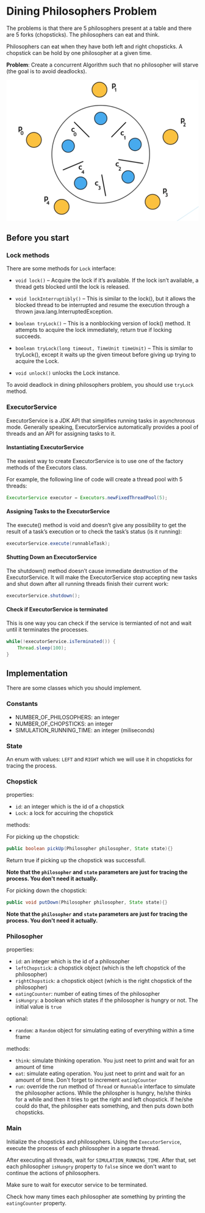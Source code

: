 # Dining Philosophers Problem

The problems is that there are 5 philosophers present at a table and there are
5 forks (chopsticks). The philosophers can eat and think.

Philosophers can eat when they have both left and right chopsticks. A
chopstick can be hold by one philosopher at a given time.

**Problem**: Create a concurrent Algorithm such that no philosopher will starve (the goal is to avoid deadlocks).

![Alt text](assets/image.png)

## Before you start

### Lock methods
There are some methods for `Lock` interface:

+ `void lock()` – Acquire the lock if it’s available. If the lock isn’t available, a thread gets blocked until the lock is released.

+ `void lockInterruptibly()` – This is similar to the lock(), but it allows the blocked thread to be interrupted and resume the execution through a thrown java.lang.InterruptedException.

+ `boolean tryLock()` – This is a nonblocking version of lock() method. It attempts to acquire the lock immediately, return true if locking succeeds.

+ `boolean tryLock(long timeout, TimeUnit timeUnit)` – This is similar to tryLock(), except it waits up the given timeout before giving up trying to acquire the Lock.

+ `void unlock()` unlocks the Lock instance.

To avoid deadlock in dining philosophers problem, you should use `tryLock` method.


### ExecutorService

ExecutorService is a JDK API that simplifies running tasks in asynchronous mode. Generally speaking, ExecutorService automatically provides a pool of threads and an API for assigning tasks to it.

#### Instantiating ExecutorService
The easiest way to create ExecutorService is to use one of the factory methods of the Executors class.

For example, the following line of code will create a thread pool with 5 threads:
```java
ExecutorService executor = Executors.newFixedThreadPool(5);
```

#### Assigning Tasks to the ExecutorService

The execute() method is void and doesn’t give any possibility to get the result of a task’s execution or to check the task’s status (is it running):
```java
executorService.execute(runnableTask);
```

#### Shutting Down an ExecutorService

The shutdown() method doesn’t cause immediate destruction of the ExecutorService. It will make the ExecutorService stop accepting new tasks and shut down after all running threads finish their current work:
```java
executorService.shutdown();
```

#### Check if ExecutorService is terminated
This is one way you can check if the service is termianted of not and wait until it terminates the processes.

```java
while(!executorService.isTerminated()) {
    Thread.sleep(100);
}
```

## Implementation

There are some classes which you should implement.

### Constants
+ NUMBER_OF_PHILOSOPHERS: an integer
+ NUMBER_OF_CHOPSTICKS: an integer
+ SIMULATION_RUNNING_TIME: an integer (miliseconds)

### State
An enum with values: `LEFT` and `RIGHT` which we will use it in chopsticks for tracing the process.

### Chopstick
properties:

+ `id`: an integer which is the id of a chopstick
+ `Lock`: a lock for accuiring the chopstick

methods:

For picking up the chopstick:
```java
public boolean pickUp(Philosopher philosopher, State state){}
```
Return true if picking up the chopstick was successfull.

__Note that the `philosopher` and `state` parameters are just for tracing the process. You don't need it actually.__

For picking down the chopstick:
```java
public void putDown(Philosopher philosopher, State state){}
```
__Note that the `philosopher` and `state` parameters are just for tracing the process. You don't need it actually.__


### Philosopher
properties:
+ `id`: an integer which is the id of a philosopher
+ `leftChopstick`: a chopstick object (which is the left chopstick of the philosopher)
+ `rightChopstick`: a chopstick object (which is the right chopstick of the philosopher)
+ `eatingCounter`: number of eating times of the philosopher
+ `isHungry`: a boolean which states if the philosopher is hungry or not. The initial value is `true`

optional:
+ `random`: a `Random` object for simulating eating of everything within a time frame

methods:
+ `think`: simulate thinking operation. You just neet to print and wait for an amount of time
+ `eat`: simulate eating operation. You just neet to print and wait for an amount of time. Don't forget to increment `eatingCounter`
+ `run`: override the run method of `Thread` or `Runnable` interface to simulate the philosopher actions. While the philospher is hungry, he/she thinks for a while and then it tries to get the right and left chopstick. If he/she could do that, the philospher eats something, and then puts down both chopsticks.


### Main
Initialize the chopsticks and philosophers. Using the `ExecutorService`, execute the process of each philosopher in a separte thread.

After executing all threads, wait for `SIMULATION_RUNNING_TIME`. After that, set each philosopher `isHungry` property to `false` since we don't want to continue the actions of philosophers.

Make sure to wait for executor service to be terminated.

Check how many times each philosopher ate something by printing the `eatingCounter` property.